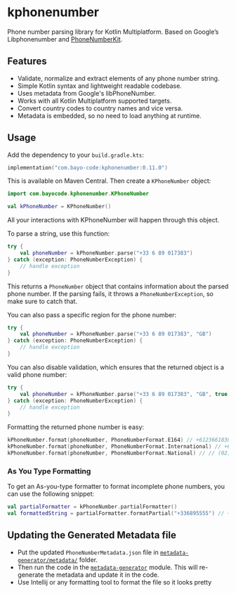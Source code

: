# kphonenumber

Phone number parsing library for Kotlin Multiplatform. Based on Google’s Libphonenumber and [PhoneNumberKit](https://github.com/marmelroy/PhoneNumberKit/tree/master).

## Features

* Validate, normalize and extract elements of any phone number string.
* Simple Kotlin syntax and lightweight readable codebase.
* Uses metadata from Google's libPhoneNumber.
* Works with all Kotlin Multiplatform supported targets.
* Convert country codes to country names and vice versa.
* Metadata is embedded, so no need to load anything at runtime.

## Usage

Add the dependency to your `build.gradle.kts`:

```kotlin
implementation("com.bayo-code:kphonenumber:0.11.0")
```

This is available on Maven Central. Then create a `KPhoneNumber` object:

```kotlin
import com.bayocode.kphonenumber.KPhoneNumber

val kPhoneNumber = KPhoneNumber()
``` 

All your interactions with KPhoneNumber will happen through this object.

To parse a string, use this function:

```kotlin
try {
    val phoneNumber = kPhoneNumber.parse("+33 6 89 017383")
} catch (exception: PhoneNumberException) {
    // handle exception
}
```

This returns a `PhoneNumber` object that contains information about the parsed phone number. If the parsing fails, it throws a `PhoneNumberException`, so make sure to catch that.

You can also pass a specific region for the phone number:

```kotlin
try {
    val phoneNumber = kPhoneNumber.parse("+33 6 89 017383", "GB")
} catch (exception: PhoneNumberException) {
    // handle exception
}
```

You can also disable validation, which ensures that the returned object is a valid phone number:

```kotlin
try {
    val phoneNumber = kPhoneNumber.parse("+33 6 89 017383", "GB", true)
} catch (exception: PhoneNumberException) {
    // handle exception
}
```

Formatting the returned phone number is easy:

```kotlin
kPhoneNumber.format(phoneNumber, PhoneNumberFormat.E164) // +61236618300
kPhoneNumber.format(phoneNumber, PhoneNumberFormat.International) // +61 2 3661 8300
kPhoneNumber.format(phoneNumber, PhoneNumberFormat.National) // // (02) 3661 8300
```

### As You Type Formatting

To get an As-you-type formatter to format incomplete phone numbers, you can use the following snippet:

```kotlin
val partialFormatter = kPhoneNumber.partialFormatter()
val formattedString = partialFormatter.formatPartial("+336895555") // +33 6 89 55 55
```

## Updating the Generated Metadata file

* Put the updated `PhoneNumberMetadata.json` file in [`metadata-generator/metadata/`](metadata-generator/metadata) folder.
* Then run the code in the [`metadata-generator`](metadata-generator) module. This will re-generate the metadata and update it in the code.
* Use Intellij or any formatting tool to format the file so it looks pretty
